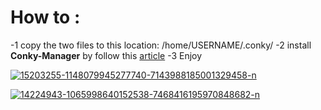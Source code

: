 # How to : 
-1 copy the two files to this location: /home/USERNAME/.conky/
-2 install **Conky-Manager** by follow this [article](http://elatov.github.io/2016/01/playing-around-with-conky-on-gentoo/)
-3 Enjoy 

<a href="https://ibb.co/pQnZkbV"><img src="https://i.ibb.co/XDVpGj0/15203255-1148079945277740-7143988185001329458-n.jpg" alt="15203255-1148079945277740-7143988185001329458-n" border="0" /></a>

<a href="https://ibb.co/wz2kkdK"><img src="https://i.ibb.co/5RJ0015/14224943-1065998640152538-7468416195970848682-n.jpg" alt="14224943-1065998640152538-7468416195970848682-n" border="0" /></a>
